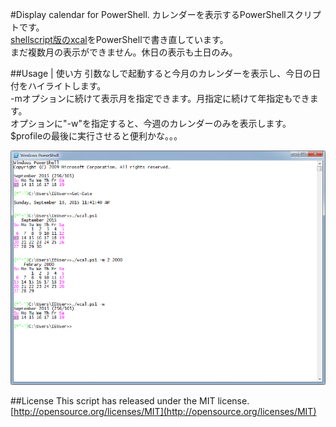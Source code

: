 #Display calendar for PowerShell.
カレンダーを表示するPowerShellスクリプトです。  
[shellscript版のxcal](https://github.com/Takeru-chan/xcal)をPowerShellで書き直しています。  
まだ複数月の表示ができません。休日の表示も土日のみ。  

##Usage | 使い方
引数なしで起動すると今月のカレンダーを表示し、今日の日付をハイライトします。  
-mオプションに続けて表示月を指定できます。月指定に続けて年指定もできます。  
オプションに"-w"を指定すると、今週のカレンダーのみを表示します。  
$profileの最後に実行させると便利かな。。。  

![プログラム実行例](./wcal.png)

##License
This script has released under the MIT license.  
[http://opensource.org/licenses/MIT](http://opensource.org/licenses/MIT)
